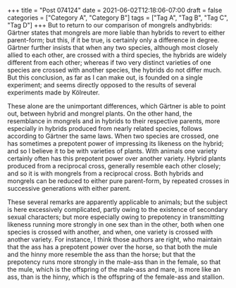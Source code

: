 +++
title = "Post 074124"
date = 2021-06-02T12:18:06-07:00
draft = false
categories = ["Category A", "Category B"]
tags = ["Tag A", "Tag B", "Tag C", "Tag D"]
+++
But to return to our comparison of mongrels andhybrids: Gärtner states that mongrels are more liable than hybrids to revert to either parent-form; but this, if it be true, is certainly only a difference in degree. Gärtner further insists that when any two species, although most closely allied to each other, are crossed with a third species, the hybrids are widely different from each other; whereas if two very distinct varieties of one species are crossed with another species, the hybrids do not differ much. But this conclusion, as far as I can make out, is founded on a single experiment; and seems directly opposed to the results of several experiments made by Kölreuter.

These alone are the unimportant differences, which Gärtner is able to point out, between hybrid and mongrel plants. On the other hand, the resemblance in mongrels and in hybrids to their respective parents, more especially in hybrids produced from nearly related species, follows according to Gärtner the same laws. When two species are crossed, one has sometimes a prepotent power of impressing its likeness on the hybrid; and so I believe it to be with varieties of plants. With animals one variety certainly often has this prepotent power over another variety. Hybrid plants produced from a reciprocal cross, generally resemble each other closely; and so it is with mongrels from a reciprocal cross. Both hybrids and mongrels can be reduced to either pure parent-form, by repeated crosses in successive generations with either parent.

These several remarks are apparently applicable to animals; but the subject is here excessively complicated, partly owing to the existence of secondary sexual characters; but more especially owing to prepotency in transmitting likeness running more strongly in one sex than in the other, both when one species is crossed with another, and when, one variety is crossed with another variety. For instance, I think those authors are right, who maintain that the ass has a prepotent power over the horse, so that both the mule and the hinny more resemble the ass than the horse; but that the prepotency runs more strongly in the male-ass than in the female, so that the mule, which is the offspring of the male-ass and mare, is more like an ass, than is the hinny, which is the offspring of the female-ass and stallion.
